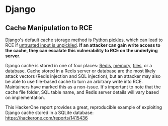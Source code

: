 # Django

## Cache Manipulation to RCE
Django's default cache storage method is [Python pickles](https://docs.python.org/3/library/pickle.html), which can lead to RCE if [untrusted input is unpickled](https://media.blackhat.com/bh-us-11/Slaviero/BH_US_11_Slaviero_Sour_Pickles_Slides.pdf). **If an attacker can gain write access to the cache, they can escalate this vulnerability to RCE on the underlying server**. 

Django cache is stored in one of four places: [Redis](https://github.com/django/django/blob/48a1929ca050f1333927860ff561f6371706968a/django/core/cache/backends/redis.py#L12), [memory](https://github.com/django/django/blob/48a1929ca050f1333927860ff561f6371706968a/django/core/cache/backends/locmem.py#L16), [files](https://github.com/django/django/blob/48a1929ca050f1333927860ff561f6371706968a/django/core/cache/backends/filebased.py#L16), or a [database](https://github.com/django/django/blob/48a1929ca050f1333927860ff561f6371706968a/django/core/cache/backends/db.py#L95). Cache stored in a Redis server or database are the most likely attack vectors (Redis injection and SQL injection), but an attacker may also be able to use file-based cache to turn an arbitrary write into RCE. Maintainers have marked this as a non-issue. It's important to note that the cache file folder, SQL table name, and Redis server details will vary based on implementation.

This HackerOne report provides a great, reproducible example of exploiting Django cache stored in a SQLite database: https://hackerone.com/reports/1415436





